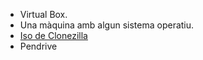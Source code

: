 * Virtual Box.
* Una màquina amb algun sistema operatiu.
* [Iso de Clonezilla](http://clonezilla.org/downloads/download.php?branch=alternative)
* Pendrive